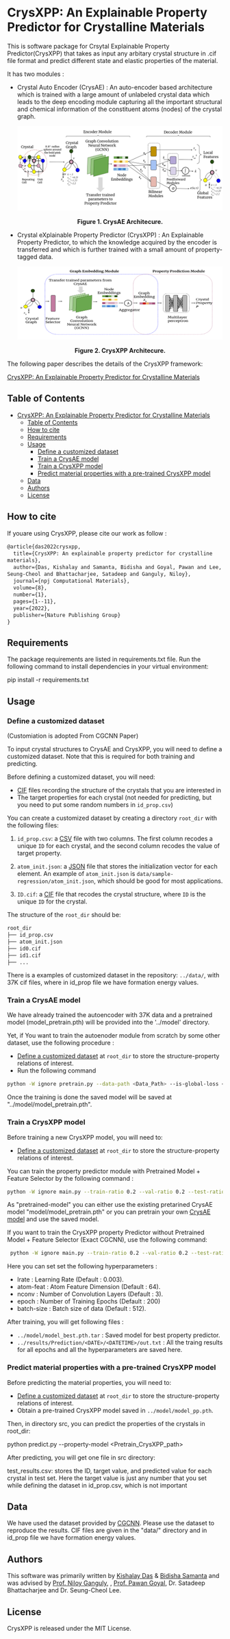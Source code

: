 # CrysXPP: An Explainable Property Predictor for Crystalline Materials

This is software package for Crsytal Explainable Property Predictor(CrysXPP) that takes as input
any arbitary crystal structure in .cif file format and predict different state and elastic properties
of the material.

It has two modules :

- Crystal Auto Encoder (CrysAE) : An auto-encoder based architecture which is trained with a large amount of unlabeled crystal data which leads to the deep encoding module capturing all the important structural and chemical information of the constituent atoms (nodes) of the crystal graph. 

    ![CrysAE diagram](images/CrysAE.png)
    <div align='center'><strong>Figure 1. CrysAE Architecure.</strong></div>
    
- Crystal eXplainable Property Predictor (CrysXPP) : An Explainable Property Predictor, to which the knowledge acquired by the encoder is transferred and which is further trained with a small amount of property-tagged data.

    ![CrysXPP diagram](images/CrysXPP.png)
    <div align='center'><strong>Figure 2. CrysXPP Architecure.</strong></div>

The following paper describes the details of the CrysXPP framework:

[CrysXPP: An Explainable Property Predictor for Crystalline Materials](https://arxiv.org/pdf/2104.10869.pdf)

## Table of Contents

- [CrysXPP: An Explainable Property Predictor for Crystalline Materials](#crysxpp-an-explainable-property-predictor-for-crystalline-materials)
  - [Table of Contents](#table-of-contents)
  - [How to cite](#how-to-cite)
  - [Requirements](#requirements)
  - [Usage](#usage)
    - [Define a customized dataset](#define-a-customized-dataset)
    - [Train a CrysAE model](#train-a-crysae-model)
    - [Train a CrysXPP model](#train-a-crysxpp-model)
    - [Predict material properties with a pre-trained CrysXPP model](#predict-material-properties-with-a-pre-trained-crysxpp-model)
  - [Data](#data)
  - [Authors](#authors)
  - [License](#license)


## How to cite

If youare using CrysXPP, please cite our work as follow :

```
@article{das2022crysxpp,
  title={CrysXPP: An explainable property predictor for crystalline materials},
  author={Das, Kishalay and Samanta, Bidisha and Goyal, Pawan and Lee, Seung-Cheol and Bhattacharjee, Satadeep and Ganguly, Niloy},
  journal={npj Computational Materials},
  volume={8},
  number={1},
  pages={1--11},
  year={2022},
  publisher={Nature Publishing Group}
}
```


##  Requirements

The package requirements are listed in requirements.txt file. Run the following command to install dependencies in your virtual environment:

pip install -r requirements.txt

## Usage

### Define a customized dataset 
(Customiation is adopted From CGCNN Paper)

To input crystal structures to CrysAE and CrysXPP, you will need to define a customized dataset. Note that this is required for both training and predicting. 

Before defining a customized dataset, you will need:

- [CIF](https://en.wikipedia.org/wiki/Crystallographic_Information_File) files recording the structure of the crystals that you are interested in
- The target properties for each crystal (not needed for predicting, but you need to put some random numbers in `id_prop.csv`)

You can create a customized dataset by creating a directory `root_dir` with the following files: 

1. `id_prop.csv`: a [CSV](https://en.wikipedia.org/wiki/Comma-separated_values) file with two columns. The first column recodes a unique `ID` for each crystal, and the second column recodes the value of target property. 
2. `atom_init.json`: a [JSON](https://en.wikipedia.org/wiki/JSON) file that stores the initialization vector for each element. An example of `atom_init.json` is `data/sample-regression/atom_init.json`, which should be good for most applications.

3. `ID.cif`: a [CIF](https://en.wikipedia.org/wiki/Crystallographic_Information_File) file that recodes the crystal structure, where `ID` is the unique `ID` for the crystal.

The structure of the `root_dir` should be:

```
root_dir
├── id_prop.csv
├── atom_init.json
├── id0.cif
├── id1.cif
├── ...
```

There is a examples of customized dataset in the repository: `../data/`, with 37K cif files, where in id_prop file we have formation energy values.

### Train a CrysAE model

We have already trained the autoencoder with 37K data and a pretrained model (model_pretrain.pth) will be provided into the '../model' directory.

Yet, if You want to train the autoenoder module from scratch by some other dataset, use the following procedure :
- [Define a customized dataset](#define-a-customized-dataset) at `root_dir` to store the structure-property relations of interest.
- Run the following command

```bash
python -W ignore pretrain.py --data-path <Data_Path> --is-global-loss <1/0> --is-local-loss <1/0>
```
Once the training is done the saved model will be saved at "../model/model_pretrain.pth".

### Train a CrysXPP model
Before training a new CrysXPP model, you will need to:

- [Define a customized dataset](#define-a-customized-dataset) at `root_dir` to store the structure-property relations of interest.

You can train the property predictor module with Pretrained Model + Feature Selector by the following command :

```bash
python -W ignore main.py --train-ratio 0.2 --val-ratio 0.2 --test-ratio 0.6 --data-path <Data_Path> --pretrained-model "../model/model_pretrain.pth" --epoch=200
```
As "pretrained-model" you can either use the existing pretarined CrysAE model "model/model_pretrain.pth" or you can pretrain your own  [CrysAE model](#train-a-crysae-model) and use the saved model.

If you want to train the CrysXPP property Predictor without Pretrained Model + Feature Selector (Exact CGCNN), use the following command:

```bash
 python -W ignore main.py --train-ratio 0.2 --val-ratio 0.2 --test-ratio 0.6 --data-path <Data_Path> --epochs=200 --feature-selector False
```
Here you can set set the following hyperparameters :

- lrate : Learning Rate (Default : 0.003).
- atom-feat : Atom Feature Dimension (Default : 64).
- nconv : Number of Convolution Layers (Default : 3).
- epoch : Number of Training Epochs (Default : 200)
- batch-size : Batch size of data (Default : 512).


After training, you will get following files :

- ``../model/model_best.pth.tar`` : Saved model for best property predictor.
-  ``../results/Prediction/<DATE>/<DATETIME>/out.txt`` : All the traing results for all epochs and all the hyperparameters are saved here.

### Predict material properties with a pre-trained CrysXPP model
Before predicting the material properties, you will need to:

- [Define a customized dataset](#define-a-customized-dataset) at `root_dir` to store the structure-property relations of interest.
- Obtain a pre-trained CrysXPP model saved in ``../model/model_pp.pth``.

Then, in directory src, you can predict the properties of the crystals in root_dir:

python predict.py --property-model <Pretrain_CrysXPP_path>

After predicting, you will get one file in src directory:

test_results.csv: stores the ID, target value, and predicted value for each crystal in test set. Here the target value is just any number that you set while defining the dataset in id_prop.csv, which is not important

## Data

We have used the dataset provided by [CGCNN](https://github.com/txie-93/cgcnn). Please use the dataset to reproduce the results. CIF files are given in the "data/" directory and in id_prop file we have formation energy values.

## Authors

This software was primarily written by [Kishalay Das](https://kdmsit.github.io/) & [Bidisha Samanta](https://sites.google.com/view/bidisha-samanta/) 
and was advised by [Prof. Niloy Ganguly](http://www.facweb.iitkgp.ac.in/~niloy/), , [Prof. Pawan Goyal](https://cse.iitkgp.ac.in/~pawang/), Dr. Satadeep Bhattacharjee and Dr. Seung-Cheol Lee. 

## License

CrysXPP is released under the MIT License.
